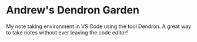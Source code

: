# Andrew's Dendron Garden 

My note taking environment in VS Code using the tool Dendron. A great way to take notes without ever leaving the code editor!
